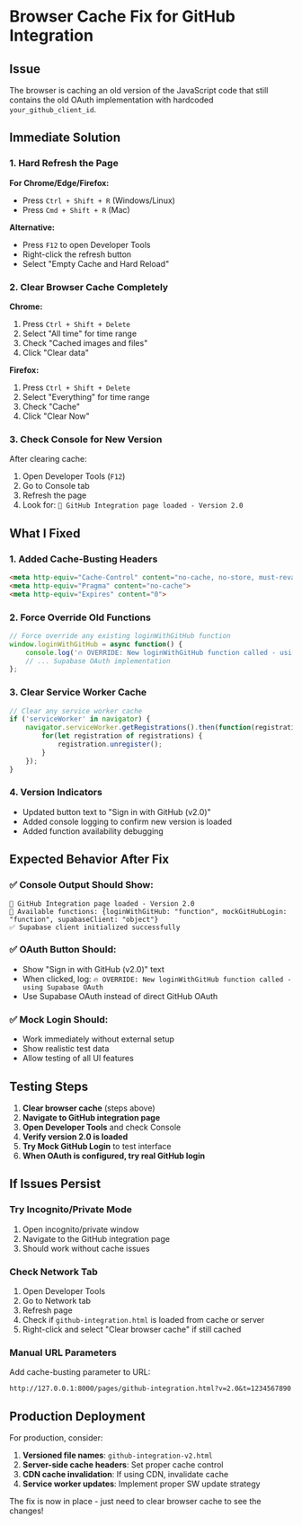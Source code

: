 # Browser Cache Fix for GitHub Integration

## Issue
The browser is caching an old version of the JavaScript code that still contains the old OAuth implementation with hardcoded `your_github_client_id`.

## Immediate Solution

### 1. Hard Refresh the Page
**For Chrome/Edge/Firefox:**
- Press `Ctrl + Shift + R` (Windows/Linux)
- Press `Cmd + Shift + R` (Mac)

**Alternative:**
- Press `F12` to open Developer Tools
- Right-click the refresh button
- Select "Empty Cache and Hard Reload"

### 2. Clear Browser Cache Completely
**Chrome:**
1. Press `Ctrl + Shift + Delete`
2. Select "All time" for time range
3. Check "Cached images and files"
4. Click "Clear data"

**Firefox:**
1. Press `Ctrl + Shift + Delete`
2. Select "Everything" for time range
3. Check "Cache"
4. Click "Clear Now"

### 3. Check Console for New Version
After clearing cache:
1. Open Developer Tools (`F12`)
2. Go to Console tab
3. Refresh the page
4. Look for: `🚀 GitHub Integration page loaded - Version 2.0`

## What I Fixed

### 1. Added Cache-Busting Headers
```html
<meta http-equiv="Cache-Control" content="no-cache, no-store, must-revalidate">
<meta http-equiv="Pragma" content="no-cache">
<meta http-equiv="Expires" content="0">
```

### 2. Force Override Old Functions
```javascript
// Force override any existing loginWithGitHub function
window.loginWithGitHub = async function() {
    console.log('🔥 OVERRIDE: New loginWithGitHub function called - using Supabase OAuth');
    // ... Supabase OAuth implementation
};
```

### 3. Clear Service Worker Cache
```javascript
// Clear any service worker cache
if ('serviceWorker' in navigator) {
    navigator.serviceWorker.getRegistrations().then(function(registrations) {
        for(let registration of registrations) {
            registration.unregister();
        }
    });
}
```

### 4. Version Indicators
- Updated button text to "Sign in with GitHub (v2.0)"
- Added console logging to confirm new version is loaded
- Added function availability debugging

## Expected Behavior After Fix

### ✅ Console Output Should Show:
```
🚀 GitHub Integration page loaded - Version 2.0
🔧 Available functions: {loginWithGitHub: "function", mockGitHubLogin: "function", supabaseClient: "object"}
✅ Supabase client initialized successfully
```

### ✅ OAuth Button Should:
- Show "Sign in with GitHub (v2.0)" text
- When clicked, log: `🔥 OVERRIDE: New loginWithGitHub function called - using Supabase OAuth`
- Use Supabase OAuth instead of direct GitHub OAuth

### ✅ Mock Login Should:
- Work immediately without external setup
- Show realistic test data
- Allow testing of all UI features

## Testing Steps

1. **Clear browser cache** (steps above)
2. **Navigate to GitHub integration page**
3. **Open Developer Tools** and check Console
4. **Verify version 2.0 is loaded**
5. **Try Mock GitHub Login** to test interface
6. **When OAuth is configured, try real GitHub login**

## If Issues Persist

### Try Incognito/Private Mode
1. Open incognito/private window
2. Navigate to the GitHub integration page
3. Should work without cache issues

### Check Network Tab
1. Open Developer Tools
2. Go to Network tab
3. Refresh page
4. Check if `github-integration.html` is loaded from cache or server
5. Right-click and select "Clear browser cache" if still cached

### Manual URL Parameters
Add cache-busting parameter to URL:
```
http://127.0.0.1:8000/pages/github-integration.html?v=2.0&t=1234567890
```

## Production Deployment

For production, consider:
1. **Versioned file names**: `github-integration-v2.html`
2. **Server-side cache headers**: Set proper cache control
3. **CDN cache invalidation**: If using CDN, invalidate cache
4. **Service worker updates**: Implement proper SW update strategy

The fix is now in place - just need to clear browser cache to see the changes!